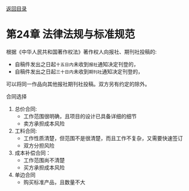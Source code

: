 [返回目录](/blog/ruankao/index.md)

# 第24章 法律法规与标准规范


根据《中华人民共和国著作权法》著作权人向报社、期刊社投稿的:
 - 自稿件发出之日起`十五日内`未收到`报社`通知决定刊登的，
 - 自稿件发出之日起`三十日内`未收到`期刊社`通知决定刊登的，
 
可以将同一作品向其他报社期刊社投稿。双方另有约定的除外。

合同选择

1. 总价合同:
    - 工作范围很明确，且项目的设计已具备详细的细节
    - 卖方承担成本风险
2. 工料合同:
    - 工作性质清楚，但范围不是很清楚，而且工作不复杂，又需要快速签订
    - 双方分担风险
3. 成本补偿合同：
    - 工作范围尚不清楚
    - 买方承担成本风险
4. 单边合同
    - 购买标准产品，且数量不大